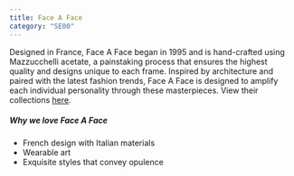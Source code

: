 ```yaml
---
title: Face A Face
category: "SE00"
---
```


<div class="employee-heading">
Designed in France, Face A Face began in 1995 and is hand-crafted using Mazzucchelli acetate, a painstaking process that ensures the highest quality and designs unique to each frame. Inspired by architecture and paired with the latest fashion trends, Face A Face is designed to amplify each individual personality through these masterpieces. View their collections <a href="http://www.faceaface-paris.com/?lang=en">here</a>.
</div>

##### Why we love Face A Face

- French design with Italian materials
- Wearable art
- Exquisite styles that convey opulence
